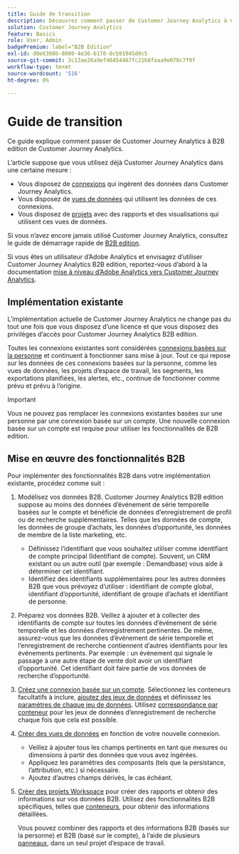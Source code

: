 ```yaml
---
title: Guide de transition
description: Découvrez comment passer de Customer Journey Analytics à Customer Journey Analytics B2B edition
solution: Customer Journey Analytics
feature: Basics
role: User, Admin
badgePremium: label="B2B Edition"
exl-id: d0e6398b-8080-4e36-b178-0cb91945d0c5
source-git-commit: 3c13ae26a9ef48454467fc21b8faaa9e078c7f9f
workflow-type: tm+mt
source-wordcount: '516'
ht-degree: 0%

---
```


# Guide de transition

Ce guide explique comment passer de Customer Journey Analytics à B2B edition de Customer Journey Analytics.

L’article suppose que vous utilisez déjà Customer Journey Analytics dans une certaine mesure :

* Vous disposez de [connexions](/help/connections/overview.md) qui ingèrent des données dans Customer Journey Analytics.
* Vous disposez de [vues de données](/help/data-views/data-views.md) qui utilisent les données de ces connexions.
* Vous disposez de [projets](/help/analysis-workspace/home.md) avec des rapports et des visualisations qui utilisent ces vues de données.

Si vous n’avez encore jamais utilisé Customer Journey Analytics, consultez le guide de démarrage rapide de [B2B edition](cja-b2b-quick-start-guide.md).

Si vous êtes un utilisateur d’Adobe Analytics et envisagez d’utiliser Customer Journey Analytics B2B edition, reportez-vous d’abord à la documentation [mise à niveau d’Adobe Analytics vers Customer Journey Analytics](cja-upgrade/cja-upgrade-recommendations.md).


## Implémentation existante

L’implémentation actuelle de Customer Journey Analytics ne change pas du tout une fois que vous disposez d’une licence et que vous disposez des privilèges d’accès pour Customer Journey Analytics B2B edition.

Toutes les connexions existantes sont considérées [connexions basées sur la personne](cja-b2b-concepts-features.md#connections-and-identifiers) et continuent à fonctionner sans mise à jour. Tout ce qui repose sur les données de ces connexions basées sur la personne, comme les vues de données, les projets d’espace de travail, les segments, les exportations planifiées, les alertes, etc., continue de fonctionner comme prévu et prévu à l’origine.

>[!IMPORTANT]
>
>Vous ne pouvez pas remplacer les connexions existantes basées sur une personne par une connexion basée sur un compte. Une nouvelle connexion basée sur un compte est requise pour utiliser les fonctionnalités de B2B edition.
>


## Mise en œuvre des fonctionnalités B2B

Pour implémenter des fonctionnalités B2B dans votre implémentation existante, procédez comme suit :

1. Modélisez vos données B2B. Customer Journey Analytics B2B edition suppose au moins des données d’événement de série temporelle basées sur le compte et bénéficie de données d’enregistrement de profil ou de recherche supplémentaires. Telles que les données de compte, les données de groupe d’achats, les données d’opportunité, les données de membre de la liste marketing, etc.

   * Définissez l’identifiant que vous souhaitez utiliser comme identifiant de compte principal (Identifiant de compte). Souvent, un CRM existant ou un autre outil (par exemple : Demandbase) vous aide à déterminer cet identifiant.
   * Identifiez des identifiants supplémentaires pour les autres données B2B que vous prévoyez d’utiliser : identifiant de compte global, identifiant d’opportunité, identifiant de groupe d’achats et identifiant de personne.

1. Préparez vos données B2B. Veillez à ajouter et à collecter des identifiants de compte sur toutes les données d’événement de série temporelle et les données d’enregistrement pertinentes. De même, assurez-vous que les données d’événement de série temporelle et l’enregistrement de recherche contiennent d’autres identifiants pour les événements pertinents. Par exemple : un événement qui signale le passage à une autre étape de vente doit avoir un identifiant d’opportunité. Cet identifiant doit faire partie de vos données de recherche d’opportunité.

1. [Créez une connexion basée sur un compte](/help/connections/create-connection.md#account-based-connection). Sélectionnez les conteneurs facultatifs à inclure, [ajoutez des jeux de données](/help/connections/create-connection.md#add-datasets) et définissez les [paramètres de chaque jeu de données](/help/connections/create-connection.md#dataset-settings). Utilisez [correspondance par conteneur](cja-b2b-concepts-features.md#match-by-container) pour les jeux de données d’enregistrement de recherche chaque fois que cela est possible.

1. [Créer des vues de données](/help/data-views/create-dataview.md) en fonction de votre nouvelle connexion.

   * Veillez à ajouter tous les champs pertinents en tant que mesures ou dimensions à partir des données que vous avez ingérées.
   * Appliquez les paramètres des composants (tels que la persistance, l’attribution, etc.) si nécessaire.
   * Ajoutez d’autres champs dérivés, le cas échéant.

1. [Créer des projets Workspace](/help/analysis-workspace/build-workspace-project/create-projects.md) pour créer des rapports et obtenir des informations sur vos données B2B. Utilisez des fonctionnalités B2B spécifiques, telles que [conteneurs](cja-b2b-concepts-features.md#containers), pour obtenir des informations détaillées.

   Vous pouvez combiner des rapports et des informations B2B (basés sur la personne) et B2B (basé sur le compte), à l’aide de plusieurs [panneaux](/help/analysis-workspace/c-panels/panels.md), dans un seul projet d’espace de travail.
